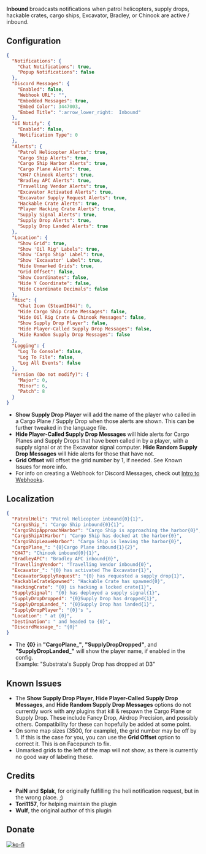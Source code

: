**Inbound** broadcasts notifications when patrol helicopters, supply drops, hackable crates, cargo ships, Excavator, Bradley, or Chinook are active / inbound.

## Configuration

```json
{
  "Notifications": {
    "Chat Notifications": true,
    "Popup Notifications": false
  },
  "Discord Messages": {
    "Enabled": false,
    "Webhook URL": "",
    "Embedded Messages": true,
    "Embed Color": 3447003,
    "Embed Title": ":arrow_lower_right:  Inbound"
  },
  "UI Notify": {
    "Enabled": false,
    "Notification Type": 0
  },
  "Alerts": {
    "Patrol Helicopter Alerts": true,
    "Cargo Ship Alerts": true,
    "Cargo Ship Harbor Alerts": true,
    "Cargo Plane Alerts": true,
    "CH47 Chinook Alerts": true,
    "Bradley APC Alerts": true,
    "Travelling Vendor Alerts": true,
    "Excavator Activated Alerts": true,
    "Excavator Supply Request Alerts": true,
    "Hackable Crate Alerts": true,
    "Player Hacking Crate Alerts": true,
    "Supply Signal Alerts": true,
    "Supply Drop Alerts": true,
    "Supply Drop Landed Alerts": true
  },
  "Location": {
    "Show Grid": true,
    "Show 'Oil Rig' Labels": true,
    "Show 'Cargo Ship' Label": true,
    "Show 'Excavator' Label": true,
    "Hide Unmarked Grids": true,
    "Grid Offset": false,
    "Show Coordinates": false,
    "Hide Y Coordinate": false,
    "Hide Coordinate Decimals": false
  },
  "Misc": {
    "Chat Icon (SteamID64)": 0,
    "Hide Cargo Ship Crate Messages": false,
    "Hide Oil Rig Crate & Chinook Messages": false,
    "Show Supply Drop Player": false,
    "Hide Player-Called Supply Drop Messages": false,
    "Hide Random Supply Drop Messages": false
  },
  "Logging": {
    "Log To Console": false,
    "Log To File": false,
    "Log All Events": false
  },
  "Version (Do not modify)": {
    "Major": 0,
    "Minor": 6,
    "Patch": 8
  }
}
```

- **Show Supply Drop Player** will add the name of the player who called in a Cargo Plane / Supply Drop when those alerts are shown. This can be further tweaked in the language file.
- **Hide Player-Called Supply Drop Messages** will hide alerts for Cargo Planes and Supply Drops that have been called in by a player, with a supply signal or at the Excavator signal computer. **Hide Random Supply Drop Messages** will hide alerts for those that have not.
- **Grid Offset** will offset the grid number by 1, if needed. See Known Issues for more info.
- For info on creating a Webhook for Discord Messages, check out [Intro to Webhooks](https://support.discord.com/hc/en-us/articles/228383668-Intro-to-Webhooks).

## Localization

```json
{
  "PatrolHeli": "Patrol Helicopter inbound{0}{1}",
  "CargoShip_": "Cargo Ship inbound{0}{1}",
  "CargoShipApproachHarbor": "Cargo Ship is approaching the harbor{0}",
  "CargoShipAtHarbor": "Cargo Ship has docked at the harbor{0}",
  "CargoShipLeaveHarbor": "Cargo Ship is leaving the harbor{0}",
  "CargoPlane_": "{0}Cargo Plane inbound{1}{2}",
  "CH47": "Chinook inbound{0}{1}",
  "BradleyAPC": "Bradley APC inbound{0}",
  "TravellingVendor": "Travelling Vendor inbound{0}",
  "Excavator_": "{0} has activated The Excavator{1}",
  "ExcavatorSupplyRequest": "{0} has requested a supply drop{1}",
  "HackableCrateSpawned": "Hackable Crate has spawned{0}",
  "HackingCrate": "{0} is hacking a locked crate{1}",
  "SupplySignal": "{0} has deployed a supply signal{1}",
  "SupplyDropDropped": "{0}Supply Drop has dropped{1}",
  "SupplyDropLanded_": "{0}Supply Drop has landed{1}",
  "SupplyDropPlayer": "{0}'s ",
  "Location": " at {0}",
  "Destination": " and headed to {0}",
  "DiscordMessage_": "{0}"
}
```

- The **{0}** in **"CargoPlane_"**, **"SupplyDropDropped"**, and **"SupplyDropLanded_"** will show the player name, if enabled in the config.<br />Example: "Substrata's Supply Drop has dropped at D3"

## Known Issues

- The **Show Supply Drop Player**, **Hide Player-Called Supply Drop Messages**, and **Hide Random Supply Drop Messages** options do not currently work with any plugins that kill & respawn the Cargo Plane or Supply Drop. These include Fancy Drop, Airdrop Precision, and possibly others. Compatibility for these can hopefully be added at some point.
- On some map sizes (3500, for example), the grid number may be off by 1. If this is the case for you, you can use the **Grid Offset** option to correct it. This is on Facepunch to fix.
- Unmarked grids to the left of the map will not show, as there is currently no good way of labeling these.

## Credits

- **PaiN** and **Splak**, for originally fulfilling the heli notification request, but in the wrong place. ;)
- **Tori1157**, for helping maintain the plugin
- **Wulf**, the original author of this plugin

## Donate

[![ko-fi](https://ko-fi.com/img/githubbutton_sm.svg)](https://ko-fi.com/F1F8826WW)
